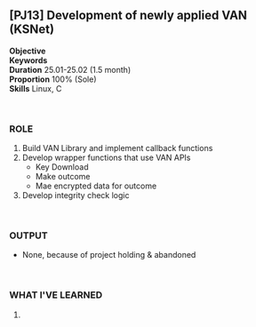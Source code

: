
## [PJ13] Development of newly applied VAN (KSNet)



**Objective** <br>
**Keywords** <br>
**Duration** 25.01-25.02 (1.5 month)<br>
**Proportion** 100% (Sole)<br>
**Skills** Linux, C

<br>

### ROLE

1. Build VAN Library and implement callback functions
2. Develop wrapper functions that use VAN APIs
    - Key Download
    - Make outcome
    - Mae encrypted data for outcome
3. Develop integrity check logic

<br>

### OUTPUT

- None, because of project holding & abandoned

<br>

### WHAT I'VE LEARNED

1. 
